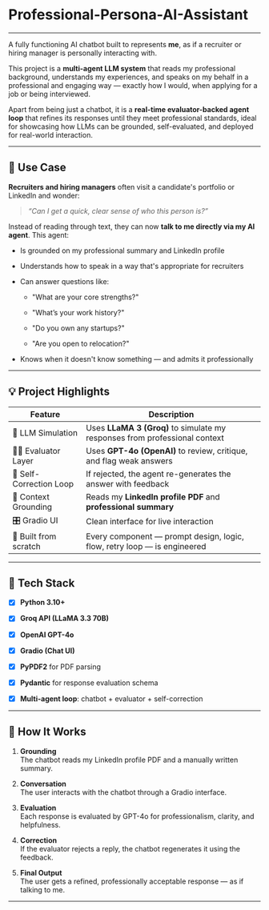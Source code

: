 # Professional-Persona-AI-Assistant
---
A fully functioning AI chatbot built to represents **me**, as if a recruiter or hiring manager is personally interacting with.

This project is a **multi-agent LLM system** that reads my professional background, understands my experiences, and speaks on my behalf in a professional and engaging way — exactly how I would, when applying for a job or being interviewed.

Apart from being just a chatbot, it is a **real-time evaluator-backed agent loop** that refines its responses until they meet professional standards, ideal for showcasing how LLMs can be grounded, self-evaluated, and deployed for real-world interaction.

---

## 🎯 Use Case

**Recruiters and hiring managers** often visit a candidate's portfolio or LinkedIn and wonder:

> _“Can I get a quick, clear sense of who this person is?”_

Instead of reading through text, they can now **talk to me directly via my AI agent**. This agent:

- Is grounded on my professional summary and LinkedIn profile
  
- Understands how to speak in a way that's appropriate for recruiters
  
- Can answer questions like:
  
  - "What are your core strengths?"
    
  - "What’s your work history?"
    
  - "Do you own any startups?"
    
  - "Are you open to relocation?"
    
- Knows when it doesn't know something — and admits it professionally
---

## 💡 Project Highlights

| Feature                             | Description                                                                 |
|-------------------------------------|-----------------------------------------------------------------------------|
| 🧠 LLM Simulation                   | Uses **LLaMA 3 (Groq)** to simulate my responses from professional context |
| 🕵️‍♂️ Evaluator Layer                  | Uses **GPT-4o (OpenAI)** to review, critique, and flag weak answers        |
| 🔁 Self-Correction Loop             | If rejected, the agent re-generates the answer with feedback               |
| 📄 Context Grounding                | Reads my **LinkedIn profile PDF** and **professional summary**             |
| 🎛️ Gradio UI                        | Clean interface for live interaction                                       |
| 🧱 Built from scratch               | Every component — prompt design, logic, flow, retry loop — is engineered   |

---

## 🔧 Tech Stack

- [x] **Python 3.10+**
      
- [x] **Groq API (LLaMA 3.3 70B)**
      
- [x] **OpenAI GPT-4o**
      
- [x] **Gradio (Chat UI)**
      
- [x] **PyPDF2** for PDF parsing
      
- [x] **Pydantic** for response evaluation schema
      
- [x] **Multi-agent loop**: chatbot + evaluator + self-correction

---

## 🚀 How It Works

1. **Grounding**  
   The chatbot reads my LinkedIn profile PDF and a manually written summary.

2. **Conversation**  
   The user interacts with the chatbot through a Gradio interface.

3. **Evaluation**  
   Each response is evaluated by GPT-4o for professionalism, clarity, and helpfulness.

4. **Correction**  
   If the evaluator rejects a reply, the chatbot regenerates it using the feedback.

5. **Final Output**  
   The user gets a refined, professionally acceptable response — as if talking to me.
---
